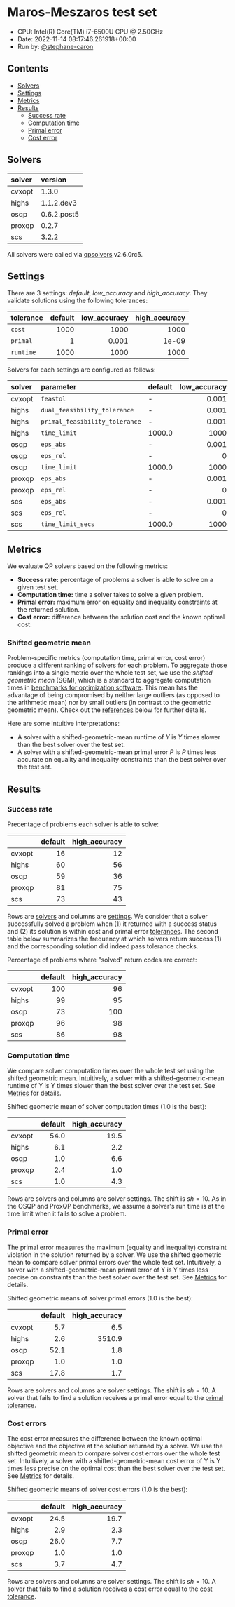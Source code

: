# Maros-Meszaros test set

- CPU: Intel(R) Core(TM) i7-6500U CPU @ 2.50GHz
- Date: 2022-11-14 08:17:46.261918+00:00
- Run by: [@stephane-caron](https://github.com/stephane-caron/)

## Contents

* [Solvers](#solvers)
* [Settings](#settings)
* [Metrics](#metrics)
* [Results](#results)
    * [Success rate](#success-rate)
    * [Computation time](#computation-time)
    * [Primal error](#primal-error)
    * [Cost error](#cost-error)

## Solvers

| solver   | version     |
|:---------|:------------|
| cvxopt   | 1.3.0       |
| highs    | 1.1.2.dev3  |
| osqp     | 0.6.2.post5 |
| proxqp   | 0.2.7       |
| scs      | 3.2.2       |

All solvers were called via
[qpsolvers](https://github.com/stephane-caron/qpsolvers) v2.6.0rc5.

## Settings

There are 3 settings: *default*, *low_accuracy* and
*high_accuracy*. They validate solutions using the following tolerances:

| tolerance   |   default |   low_accuracy |   high_accuracy |
|:------------|----------:|---------------:|----------------:|
| ``cost``    |      1000 |       1000     |        1000     |
| ``primal``  |         1 |          0.001 |           1e-09 |
| ``runtime`` |      1000 |       1000     |        1000     |

Solvers for each settings are configured as follows:

| solver   | parameter                        | default   |   low_accuracy |   high_accuracy |
|:---------|:---------------------------------|:----------|---------------:|----------------:|
| cvxopt   | ``feastol``                      | -         |          0.001 |           1e-09 |
| highs    | ``dual_feasibility_tolerance``   | -         |          0.001 |           1e-09 |
| highs    | ``primal_feasibility_tolerance`` | -         |          0.001 |           1e-09 |
| highs    | ``time_limit``                   | 1000.0    |       1000     |        1000     |
| osqp     | ``eps_abs``                      | -         |          0.001 |           1e-09 |
| osqp     | ``eps_rel``                      | -         |          0     |           0     |
| osqp     | ``time_limit``                   | 1000.0    |       1000     |        1000     |
| proxqp   | ``eps_abs``                      | -         |          0.001 |           1e-09 |
| proxqp   | ``eps_rel``                      | -         |          0     |           0     |
| scs      | ``eps_abs``                      | -         |          0.001 |           1e-09 |
| scs      | ``eps_rel``                      | -         |          0     |           0     |
| scs      | ``time_limit_secs``              | 1000.0    |       1000     |        1000     |

## Metrics

We evaluate QP solvers based on the following metrics:

- **Success rate:** percentage of problems a solver is able to solve on a given
  test set.
- **Computation time:** time a solver takes to solve a given problem.
- **Primal error:** maximum error on equality and inequality constraints at the
  returned solution.
- **Cost error:** difference between the solution cost and the known optimal
  cost.

### Shifted geometric mean

Problem-specific metrics (computation time, primal error, cost error) produce a
different ranking of solvers for each problem. To aggregate those rankings into
a single metric over the whole test set, we use the *shifted geometric mean*
(SGM), which is a standard to aggregate computation times in [benchmarks for
optimization software](#other-benchmarks). This mean has the advantage of being
compromised by neither large outliers (as opposed to the arithmetic mean) nor
by small outliers (in contrast to the geometric geometric mean). Check out the
[references](#references) below for further details.

Here are some intuitive interpretations:

- A solver with a shifted-geometric-mean runtime of $Y$ is $Y$ times slower
  than the best solver over the test set.
- A solver with a shifted-geometric-mean primal error $P$ is $P$ times less
  accurate on equality and inequality constraints than the best solver over the
  test set.

## Results

### Success rate

Precentage of problems each solver is able to solve:

|        |   default |   high_accuracy |
|:-------|----------:|----------------:|
| cvxopt |        16 |              12 |
| highs  |        60 |              56 |
| osqp   |        59 |              36 |
| proxqp |        81 |              75 |
| scs    |        73 |              43 |

Rows are [solvers](#solvers) and columns are [settings](#settings). We consider
that a solver successfully solved a problem when (1) it returned with a success
status and (2) its solution is within cost and primal error
[tolerances](#settings). The second table below summarizes the frequency at
which solvers return success (1) and the corresponding solution did indeed pass
tolerance checks.

Percentage of problems where "solved" return codes are correct:

|        |   default |   high_accuracy |
|:-------|----------:|----------------:|
| cvxopt |       100 |              96 |
| highs  |        99 |              95 |
| osqp   |        73 |             100 |
| proxqp |        96 |              98 |
| scs    |        86 |              98 |

### Computation time

We compare solver computation times over the whole test set using the shifted
geometric mean. Intuitively, a solver with a shifted-geometric-mean runtime of
Y is Y times slower than the best solver over the test set. See
[Metrics](../README.md#metrics) for details.

Shifted geometric mean of solver computation times (1.0 is the best):

|        |   default |   high_accuracy |
|:-------|----------:|----------------:|
| cvxopt |      54.0 |            19.5 |
| highs  |       6.1 |             2.2 |
| osqp   |       1.0 |             6.6 |
| proxqp |       2.4 |             1.0 |
| scs    |       1.0 |             4.3 |

Rows are solvers and columns are solver settings. The shift is $sh = 10$. As in
the OSQP and ProxQP benchmarks, we assume a solver's run time is at the time
limit when it fails to solve a problem.

### Primal error

The primal error measures the maximum (equality and inequality) constraint
violation in the solution returned by a solver. We use the shifted geometric
mean to compare solver primal errors over the whole test set. Intuitively, a
solver with a shifted-geometric-mean primal error of Y is Y times less precise
on constraints than the best solver over the test set. See
[Metrics](../README.md#metrics) for details.

Shifted geometric means of solver primal errors (1.0 is the best):

|        |   default |   high_accuracy |
|:-------|----------:|----------------:|
| cvxopt |       5.7 |             6.5 |
| highs  |       2.6 |          3510.9 |
| osqp   |      52.1 |             1.8 |
| proxqp |       1.0 |             1.0 |
| scs    |      17.8 |             1.7 |

Rows are solvers and columns are solver settings. The shift is $sh = 10$. A
solver that fails to find a solution receives a primal error equal to the
[primal tolerance](#settings).

### Cost errors

The cost error measures the difference between the known optimal objective and
the objective at the solution returned by a solver. We use the shifted
geometric mean to compare solver cost errors over the whole test set.
Intuitively, a solver with a shifted-geometric-mean cost error of Y is Y times
less precise on the optimal cost than the best solver over the test set. See
[Metrics](../README.md#metrics) for details.

Shifted geometric means of solver cost errors (1.0 is the best):

|        |   default |   high_accuracy |
|:-------|----------:|----------------:|
| cvxopt |      24.5 |            19.7 |
| highs  |       2.9 |             2.3 |
| osqp   |      26.0 |             7.7 |
| proxqp |       1.0 |             1.0 |
| scs    |       3.7 |             4.7 |

Rows are solvers and columns are solver settings. The shift is $sh = 10$. A
solver that fails to find a solution receives a cost error equal to the [cost
tolerance](#settings).
